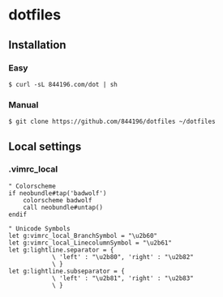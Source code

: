 # dotfiles

## Installation
### Easy
```shellsession
$ curl -sL 844196.com/dot | sh
```

### Manual
```shellsession
$ git clone https://github.com/844196/dotfiles ~/dotfiles
```

## Local settings
### .vimrc_local
```vim
" Colorscheme
if neobundle#tap('badwolf')
    colorscheme badwolf
    call neobundle#untap()
endif

" Unicode Symbols
let g:vimrc_local_BranchSymbol = "\u2b60"
let g:vimrc_local_LinecolumnSymbol = "\u2b61"
let g:lightline.separator = {
            \ 'left' : "\u2b80", 'right' : "\u2b82"
            \ }
let g:lightline.subseparator = {
            \ 'left' : "\u2b81", 'right' : "\u2b83"
            \ }
```

